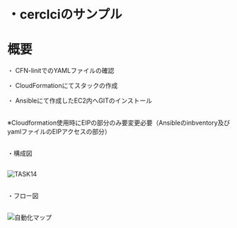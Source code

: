 ・cerclciのサンプル
===
# 概要
・ CFN-linitでのYAMLファイルの確認　

・ CloudFormationにてスタックの作成

・ Ansibleにて作成したEC2内へGITのインストール
## 
※Cloudformation使用時にEIPの部分のみ要変更必要（Ansibleのinbventory及びyamlファイルのEIPアクセスの部分）

##
・構成図
##
![TASK14](https://user-images.githubusercontent.com/105532255/215033992-da15384a-ea7a-467e-ac75-3da65f8c1f74.png)

##

・フロー図
##
![自動化マップ](https://user-images.githubusercontent.com/105532255/215034319-f7868035-bb0b-4a7c-aba4-c886aa38b9ae.png)
